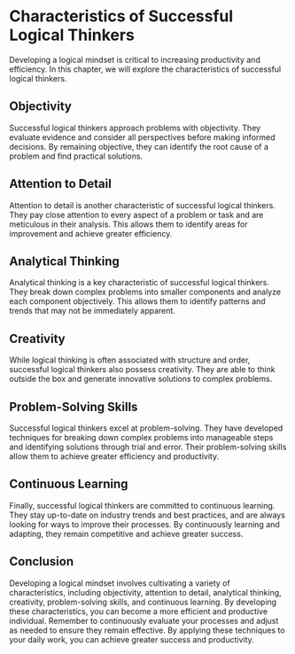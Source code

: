 Characteristics of Successful Logical Thinkers
=======================================================================================

Developing a logical mindset is critical to increasing productivity and efficiency. In this chapter, we will explore the characteristics of successful logical thinkers.

Objectivity
-----------

Successful logical thinkers approach problems with objectivity. They evaluate evidence and consider all perspectives before making informed decisions. By remaining objective, they can identify the root cause of a problem and find practical solutions.

Attention to Detail
-------------------

Attention to detail is another characteristic of successful logical thinkers. They pay close attention to every aspect of a problem or task and are meticulous in their analysis. This allows them to identify areas for improvement and achieve greater efficiency.

Analytical Thinking
-------------------

Analytical thinking is a key characteristic of successful logical thinkers. They break down complex problems into smaller components and analyze each component objectively. This allows them to identify patterns and trends that may not be immediately apparent.

Creativity
----------

While logical thinking is often associated with structure and order, successful logical thinkers also possess creativity. They are able to think outside the box and generate innovative solutions to complex problems.

Problem-Solving Skills
----------------------

Successful logical thinkers excel at problem-solving. They have developed techniques for breaking down complex problems into manageable steps and identifying solutions through trial and error. Their problem-solving skills allow them to achieve greater efficiency and productivity.

Continuous Learning
-------------------

Finally, successful logical thinkers are committed to continuous learning. They stay up-to-date on industry trends and best practices, and are always looking for ways to improve their processes. By continuously learning and adapting, they remain competitive and achieve greater success.

Conclusion
----------

Developing a logical mindset involves cultivating a variety of characteristics, including objectivity, attention to detail, analytical thinking, creativity, problem-solving skills, and continuous learning. By developing these characteristics, you can become a more efficient and productive individual. Remember to continuously evaluate your processes and adjust as needed to ensure they remain effective. By applying these techniques to your daily work, you can achieve greater success and productivity.
